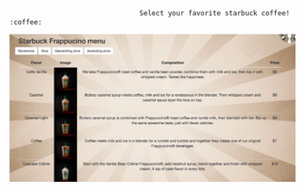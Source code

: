                                     Select your favorite starbuck coffee!  :coffee:


![Alt text](image/screen.jpeg)
